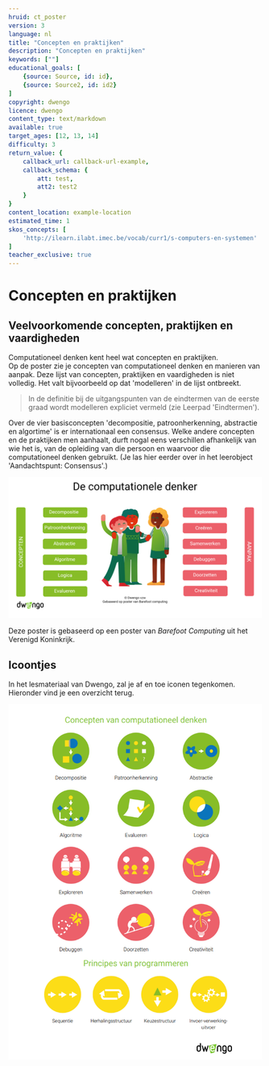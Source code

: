 ```yaml
---
hruid: ct_poster
version: 3
language: nl
title: "Concepten en praktijken"
description: "Concepten en praktijken"
keywords: [""]
educational_goals: [
    {source: Source, id: id}, 
    {source: Source2, id: id2}
]
copyright: dwengo
licence: dwengo
content_type: text/markdown
available: true
target_ages: [12, 13, 14]
difficulty: 3
return_value: {
    callback_url: callback-url-example,
    callback_schema: {
        att: test,
        att2: test2
    }
}
content_location: example-location
estimated_time: 1
skos_concepts: [
    'http://ilearn.ilabt.imec.be/vocab/curr1/s-computers-en-systemen'
]
teacher_exclusive: true
---
```


# Concepten en praktijken

## Veelvoorkomende concepten, praktijken en vaardigheden

Computationeel denken kent heel wat concepten en praktijken. <br>
Op de poster zie je concepten van computationeel denken en manieren van aanpak. Deze lijst van concepten, praktijken en vaardigheden is niet volledig. Het valt bijvoorbeeld op dat 'modelleren' in de lijst ontbreekt. 

> In de definitie bij de uitgangspunten van de eindtermen van de eerste graad wordt modelleren expliciet vermeld (zie Leerpad 'Eindtermen').

Over de vier basisconcepten 'decompositie, patroonherkenning, abstractie en algortime' is er internationaal een consensus. Welke andere concepten en de praktijken men aanhaalt, durft nogal eens verschillen afhankelijk van wie het is, van de opleiding van die persoon en waarvoor die computationeel denken gebruikt. (Je las hier eerder over in het leerobject 'Aandachtspunt: Consensus'.) 
 
![](embed/poster.png "poster")
  
Deze poster is gebaseerd op een poster van *Barefoot Computing* uit het Verenigd Koninkrijk. 

## Icoontjes

In het lesmateriaal van Dwengo, zal je af en toe iconen tegenkomen. Hieronder vind je een overzicht terug. 

![](embed/iconen.png "iconen")

